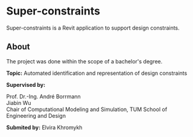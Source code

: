 # Super-constraints
Super-constraints is a Revit application to support design constraints.

 ## About

The project was done within the scope of a bachelor's degree.

**Topic:** Automated identification and representation of design constraints


**Supervised by:**  
<p>Prof. Dr.-Ing. André Borrmann<br>Jiabin Wu<br>Chair of Computational Modeling and Simulation, TUM School of Engineering and Design

**Submited by:** Elvira Khromykh
               
